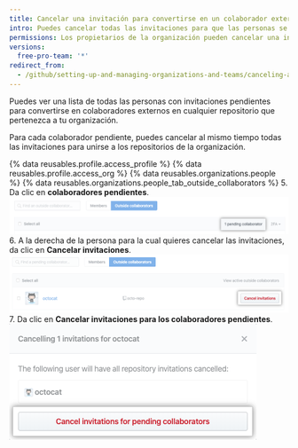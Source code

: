 ```yaml
---
title: Cancelar una invitación para convertirse en un colaborador externo en tu organización
intro: Puedes cancelar todas las invitaciones para que las personas se conviertan en un colaborador externo en los repositorios que pertenecen a tu organización.
permissions: Los propietarios de la organización pueden cancelar una invitación para convertirse en un colaborador externo en la misma.
versions:
  free-pro-team: '*'
redirect_from:
  - /github/setting-up-and-managing-organizations-and-teams/canceling-an-invitation-to-become-an-outside-collaborator-in-your-organization
---
```

Puedes ver una lista de todas las personas con invitaciones pendientes para convertirse en colaboradores externos en cualquier repositorio que pertenezca a tu organización.

Para cada colaborador pendiente, puedes cancelar al mismo tiempo todas las invitaciones para unirse a los repositorios de la organización.

{% data reusables.profile.access_profile %}
{% data reusables.profile.access_org %}
{% data reusables.organizations.people %}
{% data reusables.organizations.people_tab_outside_collaborators %}
5. Da clic en **colaboradores pendientes**. ![Botón de "Colaboradores pendientes"](/assets/images/help/organizations/pending-collaborator-list.png)
6. A la derecha de la persona para la cual quieres cancelar las invitaciones, da clic en **Cancelar invitaciones**. ![Botón de "Cancelar invitación"](/assets/images/help/organizations/cancel-pending-collaborators.png)
7. Da clic en **Cancelar invitaciones para los colaboradores pendientes**. ![Botón para confirmar cancelación](/assets/images/help/organizations/confirm-cancelation-of-pending-collaborators.png)
